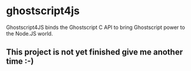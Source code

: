 # ghostscript4js
Ghostscript4JS binds the Ghostscript C API to bring Ghostscript power to the Node.JS world.

## This project is not yet finished give me another time :-)
